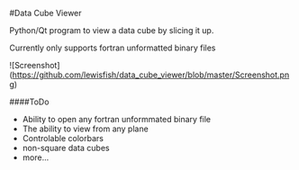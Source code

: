#Data Cube Viewer 

Python/Qt program to view a data cube by slicing it up. 

Currently only supports fortran unformatted binary files

![Screenshot]
(https://github.com/lewisfish/data_cube_viewer/blob/master/Screenshot.png)

####ToDo

  - Ability to open any fortran unformmated binary file
  - The ability to view from any plane
  - Controlable colorbars
  - non-square data cubes
  - more...


